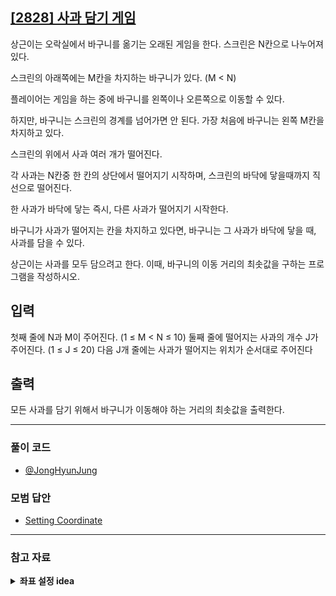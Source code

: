 ## [[2828] 사과 담기 게임](https://www.acmicpc.net/problem/2828)
상근이는 오락실에서 바구니를 옮기는 오래된 게임을 한다. 스크린은 N칸으로 나누어져 있다.

스크린의 아래쪽에는 M칸을 차지하는 바구니가 있다. (M < N) 

플레이어는 게임을 하는 중에 바구니를 왼쪽이나 오른쪽으로 이동할 수 있다. 

하지만, 바구니는 스크린의 경계를 넘어가면 안 된다. 가장 처음에 바구니는 왼쪽 M칸을 차지하고 있다.

스크린의 위에서 사과 여러 개가 떨어진다. 

각 사과는 N칸중 한 칸의 상단에서 떨어지기 시작하며, 스크린의 바닥에 닿을때까지 직선으로 떨어진다. 

한 사과가 바닥에 닿는 즉시, 다른 사과가 떨어지기 시작한다.

바구니가 사과가 떨어지는 칸을 차지하고 있다면, 바구니는 그 사과가 바닥에 닿을 때, 사과를 담을 수 있다. 

상근이는 사과를 모두 담으려고 한다. 이때, 바구니의 이동 거리의 최솟값을 구하는 프로그램을 작성하시오.

## 입력
첫째 줄에 N과 M이 주어진다. (1 ≤ M < N ≤ 10) 둘째 줄에 떨어지는 사과의 개수 J가 주어진다. (1 ≤ J ≤ 20) 다음 J개 줄에는 사과가 떨어지는 위치가 순서대로 주어진다

## 출력
모든 사과를 담기 위해서 바구니가 이동해야 하는 거리의 최솟값을 출력한다.

***

### 풀이 코드

- [@JongHyunJung](https://github.com/almond0115/Algorithm-CodingTest/blob/main/BackJoon/2828/jjh.cpp)

### 모범 답안

- [Setting Coordinate](https://github.com/almond0115/Algorithm-CodingTest/blob/main/BackJoon/2828/solution_1.cpp)

***

### 참고 자료

<details>
<summary> <b> 좌표 설정 idea </b> </summary>

![alt text](image.png)

</details>